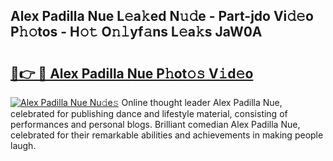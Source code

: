 ## Alex Padilla Nue L𝚎a𝚔ed N𝚞𝚍e - Part-jdo Vi𝚍𝚎o P𝚑𝚘tos - H𝚘𝚝 O𝚗𝚕yf𝚊ns L𝚎a𝚔s JaW0A

# <h2><a href="http://kf7yrgd.oniu.top/?m=Alex+Padilla+Nue">🔗👉 🔴 Alex Padilla Nue P𝚑ot𝚘𝚜 V𝚒d𝚎o</a></h2>

[![Alex Padilla Nue Nu𝚍e𝚜](https://i.imgur.com/0qMVB7G.gif)](http://kf7yrgd.oniu.top/?m=Alex+Padilla+Nue)
Online thought leader Alex Padilla Nue, celebrated for publishing dance and lifestyle material, consisting of performances and personal blogs. Brilliant comedian Alex Padilla Nue, celebrated for their remarkable abilities and achievements in making people laugh.  
